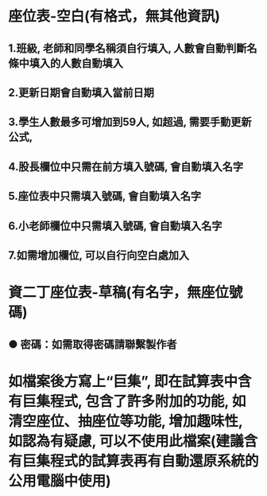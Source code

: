 # 座位表-空白(有格式，無其他資訊)
## 1.班級, 老師和同學名稱須自行填入, 人數會自動判斷名條中填入的人數自動填入
## 2.更新日期會自動填入當前日期
## 3.學生人數最多可增加到59人, 如超過, 需要手動更新公式, 
## 4.股長欄位中只需在前方填入號碼, 會自動填入名字
## 5.座位表中只需填入號碼, 會自動填入名字
## 6.小老師欄位中只需填入號碼, 會自動填入名字
## 7.如需增加欄位, 可以自行向空白處加入


# 資二丁座位表-草稿(有名字，無座位號碼)
## ● 密碼：如需取得密碼請聯繫製作者

# 如檔案後方寫上“巨集”, 即在試算表中含有巨集程式, 包含了許多附加的功能, 如清空座位、抽座位等功能, 增加趣味性, 如認為有疑慮, 可以不使用此檔案(建議含有巨集程式的試算表再有自動還原系統的公用電腦中使用)
